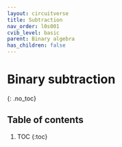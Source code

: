 ```yaml
---
layout: circuitverse
title: Subtraction
nav_order: l0s001
cvib_level: basic
parent: Binary algebra
has_children: false
---
```


# Binary subtraction
{: .no_toc}

## Table of contents

1. TOC
{:toc}
